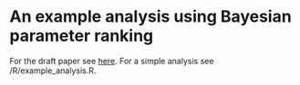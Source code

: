 # An example analysis using Bayesian parameter ranking

For the draft paper see [here](https://chumbleycode.github.io/docs/papers_reports/fcr_apa.pdf).
For a simple analysis see /R/example_analysis.R.
